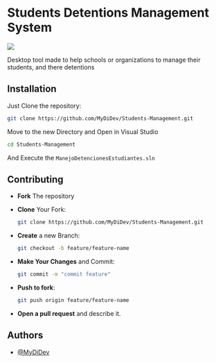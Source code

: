 # Students Detentions Management System
[![](https://img.shields.io/badge/Version-1.0-green)]()


Desktop tool made to help schools or organizations to manage their students, and there detentions

## Installation

Just Clone the repository:


```bash
git clone https://github.com/MyDiDev/Students-Management.git
```

Move to the new Directory and Open in Visual Studio

```bash
cd Students-Management
```

And Execute the `ManejoDetencionesEstudiantes.sln`

## Contributing

- **Fork** The repository

- **Clone** Your Fork:
    ```bash 
    git clone https://github.com/MyDiDev/Students-Management.git
    ```
- **Create** a new Branch:
    ```bash
    git checkout -b feature/feature-name
    ```
- **Make Your Changes** and Commit:
    ```bash
    git commit -m "commit feature"
    ```
- **Push to fork**:
    ```bash
    git push origin feature/feature-name
    ```
- **Open a pull request** and describe it.

## Authors

- [@MyDiDev](https://www.github.com/MyDiDev)
